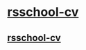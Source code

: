 
# **[rsschool-cv](https://ley-na.github.io/rsschool-cv/cv)**

## **[rsschool-cv](https://ley-na.github.io/rsschool-cv/)**
